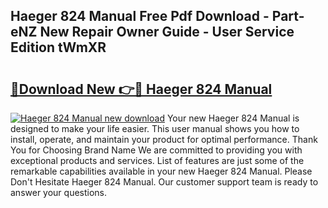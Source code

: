 ## Haeger 824 Manual Free Pdf Download - Part-eNZ New Repair Owner Guide - User Service Edition tWmXR

# <h2><a href="http://bc61689.oget.top/?id=Haeger+824+Manual">🔗Download New 👉🔴 Haeger 824 Manual</a></h2>

[![Haeger 824 Manual new download](https://i.imgur.com/5g1atiW.png)](http://bc61689.oget.top/?id=Haeger+824+Manual)
Your new Haeger 824 Manual is designed to make your life easier. This user manual shows you how to install, operate, and maintain your product for optimal performance. Thank You for Choosing Brand Name We are committed to providing you with exceptional products and services. List of features are just some of the remarkable capabilities available in your new Haeger 824 Manual. Please Don't Hesitate Haeger 824 Manual. Our customer support team is ready to answer your questions.
